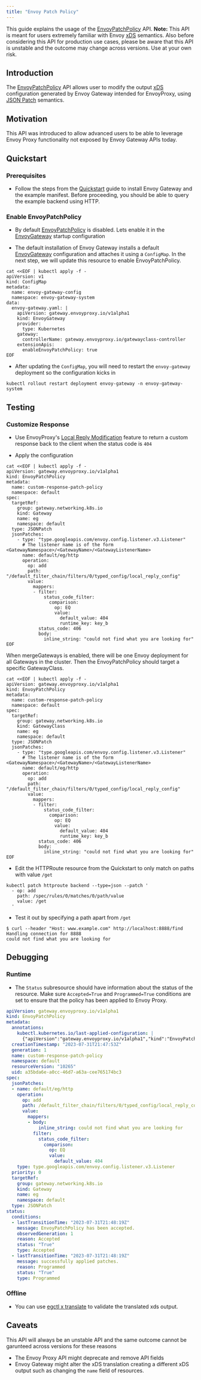 ```yaml
---
title: "Envoy Patch Policy"
---
```


This guide explains the usage of the [EnvoyPatchPolicy][] API.
__Note:__ This API is meant for users extremely familiar with Envoy [xDS][] semantics.
Also before considering this API for production use cases, please be aware that this API
is unstable and the outcome may change across versions. Use at your own risk.

## Introduction

The [EnvoyPatchPolicy][] API allows user to modify the output [xDS][]
configuration generated by Envoy Gateway intended for EnvoyProxy,
using [JSON Patch][] semantics.

## Motivation

This API was introduced to allow advanced users to be able to leverage Envoy Proxy functionality
not exposed by Envoy Gateway APIs today.

## Quickstart

### Prerequisites

* Follow the steps from the [Quickstart](../../quickstart) guide to install Envoy Gateway and the example manifest.
Before proceeding, you should be able to query the example backend using HTTP.

### Enable EnvoyPatchPolicy

* By default [EnvoyPatchPolicy][] is disabled. Lets enable it in the [EnvoyGateway][] startup configuration

* The default installation of Envoy Gateway installs a default [EnvoyGateway][] configuration and attaches it
using a `ConfigMap`. In the next step, we will update this resource to enable EnvoyPatchPolicy.


```shell
cat <<EOF | kubectl apply -f -
apiVersion: v1
kind: ConfigMap
metadata:
  name: envoy-gateway-config
  namespace: envoy-gateway-system
data:
  envoy-gateway.yaml: |
    apiVersion: gateway.envoyproxy.io/v1alpha1
    kind: EnvoyGateway
    provider:
      type: Kubernetes
    gateway:
      controllerName: gateway.envoyproxy.io/gatewayclass-controller
    extensionApis:
      enableEnvoyPatchPolicy: true
EOF
```

* After updating the `ConfigMap`, you will need to restart the `envoy-gateway` deployment so the configuration kicks in

```shell
kubectl rollout restart deployment envoy-gateway -n envoy-gateway-system
```

## Testing

### Customize Response

* Use EnvoyProxy's [Local Reply Modification][] feature to return a custom response back to the client when
the status code is `404`

* Apply the configuration

```shell
cat <<EOF | kubectl apply -f -
apiVersion: gateway.envoyproxy.io/v1alpha1
kind: EnvoyPatchPolicy
metadata:
  name: custom-response-patch-policy
  namespace: default
spec:
  targetRef:
    group: gateway.networking.k8s.io
    kind: Gateway
    name: eg
    namespace: default
  type: JSONPatch
  jsonPatches:
    - type: "type.googleapis.com/envoy.config.listener.v3.Listener"
      # The listener name is of the form <GatewayNamespace>/<GatewayName>/<GatewayListenerName>
      name: default/eg/http
      operation:
        op: add
        path: "/default_filter_chain/filters/0/typed_config/local_reply_config"
        value:
          mappers:
          - filter:
              status_code_filter:
                comparison:
                  op: EQ
                  value:
                    default_value: 404
                    runtime_key: key_b
            status_code: 406
            body:
              inline_string: "could not find what you are looking for"
EOF
```

When mergeGateways is enabled, there will be one Envoy deployment for all Gateways in the cluster.
Then the EnvoyPatchPolicy should target a specific GatewayClass.

```shell
cat <<EOF | kubectl apply -f -
apiVersion: gateway.envoyproxy.io/v1alpha1
kind: EnvoyPatchPolicy
metadata:
  name: custom-response-patch-policy
  namespace: default
spec:
  targetRef:
    group: gateway.networking.k8s.io
    kind: GatewayClass
    name: eg
    namespace: default
  type: JSONPatch
  jsonPatches:
    - type: "type.googleapis.com/envoy.config.listener.v3.Listener"
      # The listener name is of the form <GatewayNamespace>/<GatewayName>/<GatewayListenerName>
      name: default/eg/http
      operation:
        op: add
        path: "/default_filter_chain/filters/0/typed_config/local_reply_config"
        value:
          mappers:
          - filter:
              status_code_filter:
                comparison:
                  op: EQ
                  value:
                    default_value: 404
                    runtime_key: key_b
            status_code: 406
            body:
              inline_string: "could not find what you are looking for"
EOF
```

* Edit the HTTPRoute resource from the Quickstart to only match on paths with value `/get`

```shell
kubectl patch httproute backend --type=json --patch '
  - op: add
    path: /spec/rules/0/matches/0/path/value
    value: /get
  '
```

* Test it out by specifying a path apart from `/get`

```
$ curl --header "Host: www.example.com" http://localhost:8888/find
Handling connection for 8888
could not find what you are looking for
```

## Debugging

### Runtime

* The `Status` subresource should have information about the status of the resource. Make sure
`Accepted=True` and `Programmed=True` conditions are set to ensure that the policy has been
applied to Envoy Proxy.

```yaml
apiVersion: gateway.envoyproxy.io/v1alpha1
kind: EnvoyPatchPolicy
metadata:
  annotations:
    kubectl.kubernetes.io/last-applied-configuration: |
      {"apiVersion":"gateway.envoyproxy.io/v1alpha1","kind":"EnvoyPatchPolicy","metadata":{"annotations":{},"name":"custom-response-patch-policy","namespace":"default"},"spec":{"jsonPatches":[{"name":"default/eg/http","operation":{"op":"add","path":"/default_filter_chain/filters/0/typed_config/local_reply_config","value":{"mappers":[{"body":{"inline_string":"could not find what you are looking for"},"filter":{"status_code_filter":{"comparison":{"op":"EQ","value":{"default_value":404}}}}}]}},"type":"type.googleapis.com/envoy.config.listener.v3.Listener"}],"priority":0,"targetRef":{"group":"gateway.networking.k8s.io","kind":"Gateway","name":"eg","namespace":"default"},"type":"JSONPatch"}}
  creationTimestamp: "2023-07-31T21:47:53Z"
  generation: 1
  name: custom-response-patch-policy
  namespace: default
  resourceVersion: "10265"
  uid: a35bda6e-a0cc-46d7-a63a-cee765174bc3
spec:
  jsonPatches:
  - name: default/eg/http
    operation:
      op: add
      path: /default_filter_chain/filters/0/typed_config/local_reply_config
      value:
        mappers:
        - body:
            inline_string: could not find what you are looking for
          filter:
            status_code_filter:
              comparison:
                op: EQ
                value:
                  default_value: 404
    type: type.googleapis.com/envoy.config.listener.v3.Listener
  priority: 0
  targetRef:
    group: gateway.networking.k8s.io
    kind: Gateway
    name: eg
    namespace: default
  type: JSONPatch
status:
  conditions:
  - lastTransitionTime: "2023-07-31T21:48:19Z"
    message: EnvoyPatchPolicy has been accepted.
    observedGeneration: 1
    reason: Accepted
    status: "True"
    type: Accepted
  - lastTransitionTime: "2023-07-31T21:48:19Z"
    message: successfully applied patches.
    reason: Programmed
    status: "True"
    type: Programmed
```

### Offline

* You can use [egctl x translate][] to validate the translated xds output.

## Caveats

This API will always be an unstable API and the same outcome cannot be garunteed
across versions for these reasons
* The Envoy Proxy API might deprecate and remove API fields
* Envoy Gateway might alter the xDS translation creating a different xDS output
such as changing the `name` field of resources.

[EnvoyPatchPolicy]: ../../../api/extension_types#envoypatchpolicy
[EnvoyGateway]: ../../../api/extension_types#envoygateway
[JSON Patch]: https://datatracker.ietf.org/doc/html/rfc6902
[xDS]: https://www.envoyproxy.io/docs/envoy/latest/intro/arch_overview/operations/dynamic_configuration
[Local Reply Modification]: https://www.envoyproxy.io/docs/envoy/latest/configuration/http/http_conn_man/local_reply
[egctl x translate]: ../operations/egctl#egctl-experimental-translate
